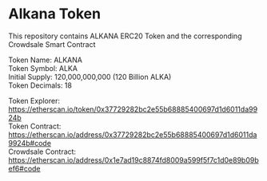 # Alkana Token

This repository contains ALKANA ERC20 Token and the corresponding Crowdsale Smart Contract

Token Name: ALKANA  
Token Symbol: ALKA  
Initial Supply: 120,000,000,000 (120 Billion ALKA)  
Token Decimals: 18  

Token Explorer: https://etherscan.io/token/0x37729282bc2e55b68885400697d1d6011da9924b  
Token Contract: https://etherscan.io/address/0x37729282bc2e55b68885400697d1d6011da9924b#code  
Crowdsale Contract: https://etherscan.io/address/0x1e7ad19c8874fd8009a599f5f7c1d0e89b09bef6#code  
